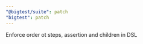 ```yaml
---
"@bigtest/suite": patch
"bigtest": patch
---
```


Enforce order ot steps, assertion and children in DSL
